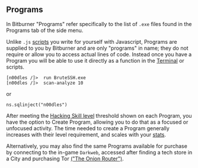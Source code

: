 ## Programs

In Bitburner "Programs" refer specifically to the list of `.exe` files found in the Programs tab of the side menu.

Unlike `.js` [scripts](scripts.md) you write for yourself with Javascript, Programs are supplied to you by Bitburner and are only "programs" in name; they do not require or allow you to access actual lines of code. Instead once you have a Program you will be able to use it directly as a function in the [Terminal](terminal.md) or scripts.

    [n00dles /]>  run BruteSSH.exe
    [n00dles /]>  scan-analyze 10

or

    ns.sqlinject("n00dles")

After meeting the [Hacking Skill level](stats.md) threshold shown on each Program, you have the option to Create Program, allowing you to do that as a focused or unfocused activity. The time needed to create a Program generally increases with their level requirement, and scales with your [stats](stats.md).

Alternatively, you may also find the same Programs available for purchase by connecting to the in-game `Darkweb`, accessed after finding a tech store in a City and purchasing Tor [("The Onion Router")](<https://en.wikipedia.org/wiki/Tor_(network)>).

